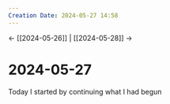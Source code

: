 ```yaml
---
Creation Date: 2024-05-27 14:58
---
```


<- [[2024-05-26]] | [[2024-05-28]]  ->

# 2024-05-27
Today I started by continuing what I had begun 